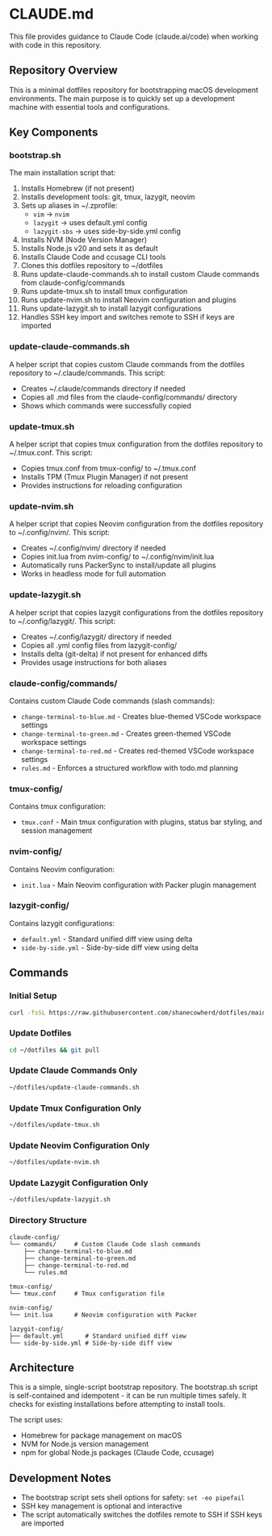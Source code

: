 # CLAUDE.md

This file provides guidance to Claude Code (claude.ai/code) when working with code in this repository.

## Repository Overview

This is a minimal dotfiles repository for bootstrapping macOS development environments. The main purpose is to quickly set up a development machine with essential tools and configurations.

## Key Components

### bootstrap.sh
The main installation script that:
1. Installs Homebrew (if not present)
2. Installs development tools: git, tmux, lazygit, neovim
3. Sets up aliases in ~/.zprofile:
   - `vim` → `nvim`
   - `lazygit` → uses default.yml config
   - `lazygit-sbs` → uses side-by-side.yml config
4. Installs NVM (Node Version Manager)
5. Installs Node.js v20 and sets it as default
6. Installs Claude Code and ccusage CLI tools
7. Clones this dotfiles repository to ~/dotfiles
8. Runs update-claude-commands.sh to install custom Claude commands from claude-config/commands
9. Runs update-tmux.sh to install tmux configuration
10. Runs update-nvim.sh to install Neovim configuration and plugins
11. Runs update-lazygit.sh to install lazygit configurations
12. Handles SSH key import and switches remote to SSH if keys are imported

### update-claude-commands.sh
A helper script that copies custom Claude commands from the dotfiles repository to ~/.claude/commands. This script:
- Creates ~/.claude/commands directory if needed
- Copies all .md files from the claude-config/commands/ directory
- Shows which commands were successfully copied

### update-tmux.sh
A helper script that copies tmux configuration from the dotfiles repository to ~/.tmux.conf. This script:
- Copies tmux.conf from tmux-config/ to ~/.tmux.conf
- Installs TPM (Tmux Plugin Manager) if not present
- Provides instructions for reloading configuration

### update-nvim.sh
A helper script that copies Neovim configuration from the dotfiles repository to ~/.config/nvim/. This script:
- Creates ~/.config/nvim/ directory if needed
- Copies init.lua from nvim-config/ to ~/.config/nvim/init.lua
- Automatically runs PackerSync to install/update all plugins
- Works in headless mode for full automation

### update-lazygit.sh
A helper script that copies lazygit configurations from the dotfiles repository to ~/.config/lazygit/. This script:
- Creates ~/.config/lazygit/ directory if needed
- Copies all .yml config files from lazygit-config/
- Installs delta (git-delta) if not present for enhanced diffs
- Provides usage instructions for both aliases

### claude-config/commands/
Contains custom Claude Code commands (slash commands):
- `change-terminal-to-blue.md` - Creates blue-themed VSCode workspace settings
- `change-terminal-to-green.md` - Creates green-themed VSCode workspace settings
- `change-terminal-to-red.md` - Creates red-themed VSCode workspace settings
- `rules.md` - Enforces a structured workflow with todo.md planning

### tmux-config/
Contains tmux configuration:
- `tmux.conf` - Main tmux configuration with plugins, status bar styling, and session management

### nvim-config/
Contains Neovim configuration:
- `init.lua` - Main Neovim configuration with Packer plugin management

### lazygit-config/
Contains lazygit configurations:
- `default.yml` - Standard unified diff view using delta
- `side-by-side.yml` - Side-by-side diff view using delta

## Commands

### Initial Setup
```bash
curl -fsSL https://raw.githubusercontent.com/shanecowherd/dotfiles/main/bootstrap.sh | bash
```

### Update Dotfiles
```bash
cd ~/dotfiles && git pull
```

### Update Claude Commands Only
```bash
~/dotfiles/update-claude-commands.sh
```

### Update Tmux Configuration Only
```bash
~/dotfiles/update-tmux.sh
```

### Update Neovim Configuration Only
```bash
~/dotfiles/update-nvim.sh
```

### Update Lazygit Configuration Only
```bash
~/dotfiles/update-lazygit.sh
```

### Directory Structure
```
claude-config/
└── commands/     # Custom Claude Code slash commands
    ├── change-terminal-to-blue.md
    ├── change-terminal-to-green.md
    ├── change-terminal-to-red.md
    └── rules.md

tmux-config/
└── tmux.conf     # Tmux configuration file

nvim-config/
└── init.lua      # Neovim configuration with Packer

lazygit-config/
├── default.yml      # Standard unified diff view
└── side-by-side.yml # Side-by-side diff view
```

## Architecture

This is a simple, single-script bootstrap repository. The bootstrap.sh script is self-contained and idempotent - it can be run multiple times safely. It checks for existing installations before attempting to install tools.

The script uses:
- Homebrew for package management on macOS
- NVM for Node.js version management
- npm for global Node.js packages (Claude Code, ccusage)

## Development Notes

- The bootstrap script sets shell options for safety: `set -eo pipefail`
- SSH key management is optional and interactive
- The script automatically switches the dotfiles remote to SSH if SSH keys are imported